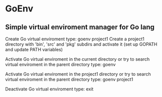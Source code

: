 GoEnv
=====

Simple virtual enviroment manager for Go lang
---------------------------------------------

Create Go virtual enviroment
   type: goenv project1
       Create a project1 directory with 'bin', 'src' and 'pkg' subdirs and 
       activate it (set up GOPATH and update PATH variables)

Activate Go virtual enviroment in the current directory or try to search virtual enviroment in the parent directory 
   type: goenv 
 
Activate Go virtual enviroment in the project1 directory or try to search virtual enviroment in the parent directory 
   type: goenv project1
      
Deactivate Go virtual enviroment
   type: exit
